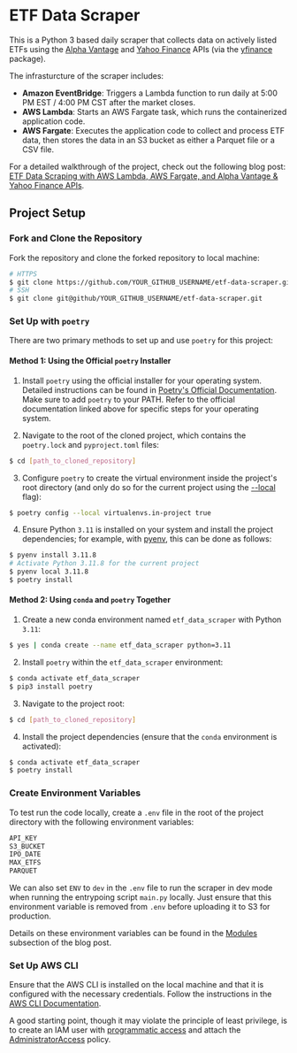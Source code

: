# ETF Data Scraper

This is a Python 3 based daily scraper that collects data on actively listed ETFs using the [Alpha Vantage](https://www.alphavantage.co/#page-top) and [Yahoo Finance](https://finance.yahoo.com/) APIs (via the [yfinance](https://pypi.org/project/yfinance/) package).

The infrasturcture of the scraper includes:

* **Amazon EventBridge**: Triggers a Lambda function to run daily at 5:00 PM EST / 4:00 PM CST after the market closes.
* **AWS Lambda**: Starts an AWS Fargate task, which runs the containerized application code.
* **AWS Fargate**: Executes the application code to collect and process ETF data, then stores the data in an S3 bucket as either a Parquet file or a CSV file.

For a detailed walkthrough of the project, check out the following blog post: [ETF Data Scraping with AWS Lambda, AWS Fargate, and Alpha Vantage & Yahoo Finance APIs](https://www.kenwuyang.com/en/post/etf-data-scraping-with-aws-lambda-aws-fargate-and-alpha-vantage-yahoo-finance-apis/).

## Project Setup

### Fork and Clone the Repository

Fork the repository and clone the forked repository to local machine:

```bash
# HTTPS
$ git clone https://github.com/YOUR_GITHUB_USERNAME/etf-data-scraper.git
# SSH
$ git clone git@github/YOUR_GITHUB_USERNAME/etf-data-scraper.git
```

### Set Up with `poetry`

There are two primary methods to set up and use `poetry` for this project:

#### Method 1: Using the Official `poetry` Installer

1. Install `poetry` using the official installer for your operating system. Detailed instructions can be found in [Poetry's Official Documentation](https://python-poetry.org/docs/#installing-with-the-official-installer). Make sure to add `poetry` to your PATH. Refer to the official documentation linked above for specific steps for your operating system.

2. Navigate to the root of the cloned project, which contains the `poetry.lock` and `pyproject.toml` files:

```bash
$ cd [path_to_cloned_repository]
```

3. Configure `poetry` to create the virtual environment inside the project's root directory (and only do so for the current project using the [--local](https://python-poetry.org/docs/configuration/#local-configuration) flag):

```bash
$ poetry config --local virtualenvs.in-project true
```

4. Ensure Python `3.11` is installed on your system and install the project dependencies; for example, with [pyenv](https://github.com/pyenv/pyenv), this can be done as follows:

```bash
$ pyenv install 3.11.8
# Activate Python 3.11.8 for the current project
$ pyenv local 3.11.8
$ poetry install
```

#### Method 2: Using `conda` and `poetry` Together

1. Create a new conda environment named `etf_data_scraper` with Python `3.11`:

```bash
$ yes | conda create --name etf_data_scraper python=3.11
```

2. Install `poetry` within the `etf_data_scraper` environment:

```bash
$ conda activate etf_data_scraper
$ pip3 install poetry
```

3. Navigate to the project root:

```bash
$ cd [path_to_cloned_repository]
```

4. Install the project dependencies (ensure that the `conda` environment is activated):

```bash
$ conda activate etf_data_scraper
$ poetry install
```

### Create Environment Variables

To test run the code locally, create a `.env` file in the root of the project directory with the following environment variables:

```bash
API_KEY
S3_BUCKET
IPO_DATE
MAX_ETFS
PARQUET
```

We can also set `ENV` to `dev` in the `.env` file to run the scraper in dev mode when running the entrypoing script `main.py` locally. Just ensure that this environment variable is removed from `.env` before uploading it to S3 for production.

Details on these environment variables can be found in the [Modules](https://www.kenwuyang.com/en/post/etf-data-scraping-with-aws-lambda-aws-fargate-and-alpha-vantage-yahoo-finance-apis/#modules) subsection of the blog post.

### Set Up AWS CLI

Ensure that the AWS CLI is installed on the local machine and that it is configured with the necessary credentials. Follow the instructions in the [AWS CLI Documentation](https://docs.aws.amazon.com/cli/latest/userguide/cli-configure-quickstart.html).

A good starting point, though it may violate the principle of least privilege, is to create an IAM user with [programmatic access](https://docs.aws.amazon.com/workspaces-web/latest/adminguide/getting-started-iam-user-access-keys.html) and attach the [AdministratorAccess](https://docs.aws.amazon.com/aws-managed-policy/latest/reference/AdministratorAccess.html) policy.
